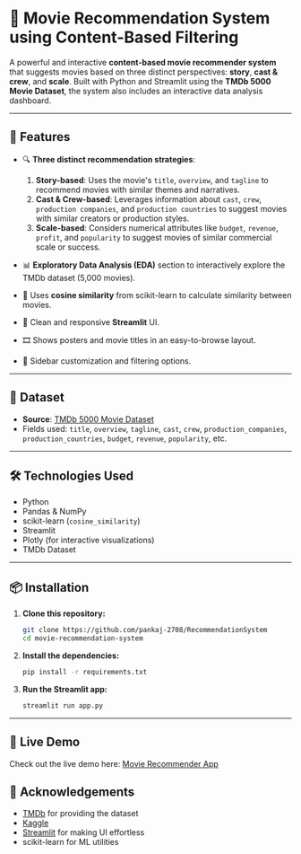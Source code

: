 # 🎥 Movie Recommendation System using Content-Based Filtering

A powerful and interactive **content-based movie recommender system** that suggests movies based on three distinct perspectives: **story**, **cast & crew**, and **scale**. Built with Python and Streamlit using the **TMDb 5000 Movie Dataset**, the system also includes an interactive data analysis dashboard.

---

## 🚀 Features

* 🔍 **Three distinct recommendation strategies**:

  1. **Story-based**: Uses the movie's `title`, `overview`, and `tagline` to recommend movies with similar themes and narratives.
  2. **Cast & Crew-based**: Leverages information about `cast`, `crew`, `production companies`, and `production countries` to suggest movies with similar creators or production styles.
  3. **Scale-based**: Considers numerical attributes like `budget`, `revenue`, `profit`, and `popularity` to suggest movies of similar commercial scale or success.

* 📊 **Exploratory Data Analysis (EDA)** section to interactively explore the TMDb dataset (5,000 movies).

* 🧠 Uses **cosine similarity** from scikit-learn to calculate similarity between movies.

* 🎨 Clean and responsive **Streamlit** UI.

* 🎞️ Shows posters and movie titles in an easy-to-browse layout.

* 🧰 Sidebar customization and filtering options.

---

## 📁 Dataset

* **Source**: [TMDb 5000 Movie Dataset](https://www.kaggle.com/datasets/tmdb/tmdb-movie-metadata)
* Fields used: `title`, `overview`, `tagline`, `cast`, `crew`, `production_companies`, `production_countries`, `budget`, `revenue`, `popularity`, etc.

---

## 🛠️ Technologies Used

* Python
* Pandas & NumPy
* scikit-learn (`cosine_similarity`)
* Streamlit
* Plotly (for interactive visualizations)
* TMDb Dataset

---

## 📦 Installation

1. **Clone this repository:**

   ```bash
   git clone https://github.com/pankaj-2708/RecommendationSystem
   cd movie-recommendation-system
   ```

2. **Install the dependencies:**

   ```bash
   pip install -r requirements.txt
   ```

3. **Run the Streamlit app:**

   ```bash
   streamlit run app.py
   ```

---

## 📱 Live Demo

Check out the live demo here: [Movie Recommender App](https://movirecommendationsystem.streamlit.app/)



## 🙏 Acknowledgements

* [TMDb](https://www.themoviedb.org/) for providing the dataset
* [Kaggle](https://www.kaggle.com/datasets/tmdb/tmdb-movie-metadata)
* [Streamlit](https://streamlit.io/) for making UI effortless
* scikit-learn for ML utilities
